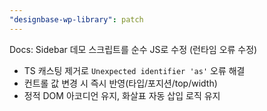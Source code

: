 ```yaml
---
"designbase-wp-library": patch
---
```


Docs: Sidebar 데모 스크립트를 순수 JS로 수정 (런타임 오류 수정)

- TS 캐스팅 제거로 `Unexpected identifier 'as'` 오류 해결
- 컨트롤 값 변경 시 즉시 반영(타입/포지션/top/width)
- 정적 DOM 아코디언 유지, 화살표 자동 삽입 로직 유지


